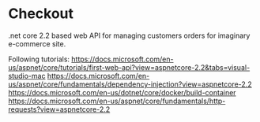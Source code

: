 # Checkout

.net core 2.2 based web API for managing customers orders for imaginary e-commerce site.

Following tutorials: 
https://docs.microsoft.com/en-us/aspnet/core/tutorials/first-web-api?view=aspnetcore-2.2&tabs=visual-studio-mac
https://docs.microsoft.com/en-us/aspnet/core/fundamentals/dependency-injection?view=aspnetcore-2.2
https://docs.microsoft.com/en-us/dotnet/core/docker/build-container
https://docs.microsoft.com/en-us/aspnet/core/fundamentals/http-requests?view=aspnetcore-2.2
